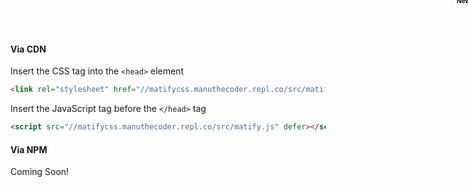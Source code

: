 <!-- tabs:start -->

#### **Via CDN  <span class="tab-badge">New!</span>**

Insert the CSS tag into the `<head>` element

```html	
<link rel="stylesheet" href="//matifycss.manuthecoder.repl.co/src/matify.css">
```

Insert the JavaScript tag before the `</head>` tag


```html	
<script src="//matifycss.manuthecoder.repl.co/src/matify.js" defer></script>
```

#### **Via NPM**

Coming Soon!

<!-- tabs:end -->
<style>
  .tab-badge {
    position: absolute;
    top: 0;
    right: 0;
    transform: translate(35%, -45%);
    padding: 0.25em 0.35em;
    border-radius: 3px;
    background: #fff;
    color: #000;
    font-family: sans-serif;
    font-size: 11px;
    font-weight: bold;
  }
</style>
